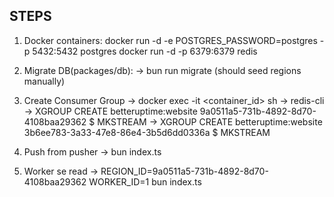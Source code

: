 ## STEPS

1. Docker containers:
    docker run -d -e POSTGRES_PASSWORD=postgres -p 5432:5432 postgres
    docker run -d -p 6379:6379 redis

2. Migrate DB(packages/db):
     -> bun run migrate (should seed regions manually)   

3. Create Consumer Group
    -> docker exec -it <container_id> sh
    -> redis-cli
    -> XGROUP CREATE betteruptime:website 9a0511a5-731b-4892-8d70-4108baa29362 $ MKSTREAM
    -> XGROUP CREATE betteruptime:website 3b6ee783-3a33-47e8-86e4-3b5d6dd0336a $ MKSTREAM

4. Push from pusher
  -> bun index.ts

5. Worker se read
  -> REGION_ID=9a0511a5-731b-4892-8d70-4108baa29362 WORKER_ID=1 bun index.ts